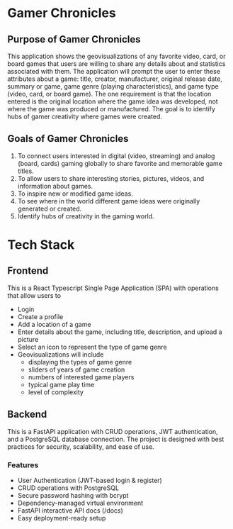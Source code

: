 # Gamer Chronicles

## Purpose of Gamer Chronicles
This application shows the geovisualizations of any favorite video, card, or board games that users are willing to share any details about and statistics associated with them. The application will prompt the user to enter these attributes about a game: title, creator, manufacturer, original release date, summary or game, game genre (playing characteristics), and game type (video, card, or board game). The one requirement is that the location entered is the original location where the game idea was developed, not where the game was produced or manufactured. The goal is to identify hubs of gamer creativity where games were created. 

## Goals of Gamer Chronicles
1. To connect users interested in digital (video, streaming) and analog (board, cards) gaming globally to share favorite and memorable game titles. 
2. To allow users to share interesting stories, pictures, videos, and information about games.
3. To inspire new or modified game ideas.
4. To see where in the world different game ideas were originally generated or created.
5. Identify hubs of creativity in the gaming world.

# Tech Stack
## Frontend
This is a React Typescript Single Page Application (SPA) with operations that allow users to 
- Login
- Create a profile
- Add a location of a game
- Enter details about the game, including title, description, and upload a picture
- Select an icon to represent the type of game genre
- Geovisualizations will include 
  - displaying the types of game genre
  - sliders of years of game creation 
  - numbers of interested game players
  - typical game play time
  - level of complexity

## Backend
This is a FastAPI application with CRUD operations, JWT authentication, and a PostgreSQL database connection. The project is designed with best practices for security, scalability, and ease of use.

### Features
- User Authentication (JWT-based login & register)
- CRUD operations with PostgreSQL
- Secure password hashing with bcrypt
- Dependency-managed virtual environment
- FastAPI interactive API docs (/docs)
- Easy deployment-ready setup